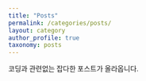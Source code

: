 ```yaml
---
title: "Posts"
permalink: /categories/posts/
layout: category
author_profile: true
taxonomy: posts
---
```


<style>
@font-face { font-family: 'IBMPlexSansKR-Regular';
   src: url('https://cdn.jsdelivr.net/gh/projectnoonnu/noonfonts_20-07@1.0/IBMPlexSansKR-Regular.woff') format('woff'); font-weight: normal; font-style: normal; }
body{
font-family: 'IBMPlexSansKR-Regular';
}
</style>
코딩과 관련없는 잡다한 포스트가 올라옵니다.